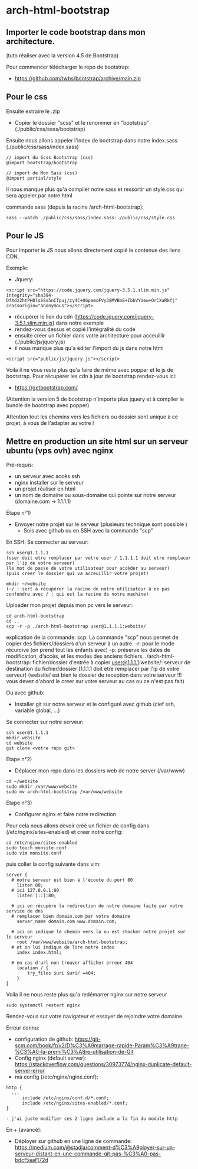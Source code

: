 # arch-html-bootstrap

## Importer le code bootstrap dans mon architecture.

(tuto réaliser avec la version 4.5 de Bootstrap)

Pour commencer télécharger le repo de bootstrap:
  - https://github.com/twbs/bootstrap/archive/main.zip

## Pour le css

Ensuite extraire le .zip
  - Copier le dossier "scss" et le renommer en "bootstrap" (./public/css/sass/bootstrap)

Ensuite nous allons appeler l'index de bootstrap dans notre index.sass (./public/css/sass/index.sass)
```
// import du Scss Bootstrap (css)
@import bootstrap/bootstrap
    
// import de Mon Sass (css)
@import partial/style
```

Il nous manque plus qu'a compiler notre sass et ressortir un style.css qui sera appeler par notre html

commande sass (depuis la racine /arch-html-bootstrap):

```
sass --watch ./public/css/sass/index.sass:./public/css/style.css
```

## Pour le JS
Pour importer le JS nous allons directement copié le contenue des liens CDN.

Exemple:
  - Jquery: 
```
<script src="https://code.jquery.com/jquery-3.5.1.slim.min.js" integrity="sha384-DfXdz2htPH0lsSSs5nCTpuj/zy4C+OGpamoFVy38MVBnE+IbbVYUew+OrCXaRkfj" crossorigin="anonymous"></script>
```
  - récupérer le lien du cdn (https://code.jquery.com/jquery-3.5.1.slim.min.js) dans notre exemple
  - rendez-vous dessus et copié l'intégralité du code
  - ensuite creer un fichier dans votre architecture pour acceuillir (./public/js/jquery.js)
  - il nous manque plus qu'a éditer l'import du js dans notre html
 ```
 <script src="public/js/jquery.js"></script>
 ```

Voila il ne vous reste plus qu'a faire de même avec popper et le js de bootstrap.
Pour récupérer les cdn à jour de bootstrap rendez-vous ici:
  - https://getbootstrap.com/
  
(Attention la version 5 de bootstrap n'importe plus jquery et à compiler le bundle de bootstrap avec popper)

Attention tout les chemins vers les fichiers ou dossier sont unique à ce projet, à vous de l'adapter au votre !

## Mettre en production un site html sur un serveur ubuntu (vps ovh) avec nginx

Pré-requis:
  - un serveur avec accès ssh
  - nginx installer sur le serveur
  - un projet réaliser en html
  - un nom de domaine ou sous-domaine qui pointe sur notre serveur (domaine.com -> 1.1.1.1)

Étape n°1)
  - Envoyer notre projet sur le serveur (plusieurs technique sont possible )
    - Sois avec github ou en SSH avec la commande "scp"

En SSH:
Se connecter au serveur:
```
ssh user@1.1.1.1
(user doit etre remplacer par votre user / 1.1.1.1 doit etre remplacer par l'ip de votre serveur)
(le mot de passe de votre utilisateur pour accèder au serveur)
(puis creer le dossier qui va acceuillir votre projet)

mkdir ~/website
(~/ : sert à récupérer la racine de notre utilisateur à ne pas confondre avec / : qui est la racine de notre machine)
```

Uploader mon projet depuis mon pc vers le serveur:
```
cd arch-html-bootstrap
cd ..
scp -r -p ./arch-html-bootstrap user@1.1.1.1:website/
```

explication de la commande:
scp: La commande "scp" nous permet de copier des fichiers/dossiers d'un serveur à un autre.
-r: pour le mode récurcive (on prend tout les enfants avec)
-p: préserve les dates de modification, d’accès, et les modes des anciens fichiers.
./arch-html-bootstrap: fichier/dossier d'entrée à copier
user@1.1.1.1:website/: serveur de destination du fichier/dossier (1.1.1.1 doit etre remplacer par l'ip de votre serveur) (website/ est bien le dossier de reception dans votre serveur !!! vous devez d'abord le creer sur votre serveur au cas ou ce n'est pas fait)

Ou avec github:
  - Installer git sur notre serveur et le configuré avec github (clef ssh, variable global, ...)

Se connecter sur notre serveur:

```
ssh user@1.1.1.1
mkdir website
cd website
git clone <votre repo git>
```

Étape n°2)
  - Déplacer mon repo dans les dossiers web de notre server (/var/www)

```
cd ~/website
sudo mkdir /var/www/website
sudo mv arch-html-bootstrap /var/www/website
```

Étape n°3)
  - Configurer nginx et faire notre redirection

Pour cela nous allons devoir créé un fichier de config dans (/etc/nginx/sites-enabled) et creer notre config:
```
cd /etc/nginx/sites-enabled
sudo touch monsite.conf
sudo vim monsite.conf
```
puis coller la config suivante dans vim:
```
server {
  # notre serveur est bien à l'écoute du port 80
	listen 80;
  # ici 127.0.0.1:80
	listen [::]:80;

  # ici on récupère la redirection de notre domaine faite par notre service de dns
  # remplacer bien domain.com par votre domaine
	server_name domain.com www.domain.com;

  # ici on indique le chemin vers la ou est stocker notre projet sur le serveur
	root /var/www/website/arch-html-bootstrap;
  # et on lui indique de lire notre index
	index index.html;

  # en cas d'url non trouver afficher erreur 404
	location / {
		try_files $uri $uri/ =404;
	}
}
```

Voila il ne nous reste plus qu'a redémarrer nginx sur notre serveur
```
sudo systemctl restart nginx
```

Rendez-vous sur votre navigateur et essayer de rejoindre votre domaine.

Erreur connu:
  - configuration de github: https://git-scm.com/book/fr/v2/D%C3%A9marrage-rapide-Param%C3%A9trage-%C3%A0-la-premi%C3%A8re-utilisation-de-Git
  - Config nginx (default server): https://stackoverflow.com/questions/30973774/nginx-duplicate-default-server-error
  - ma config (/etc/nginx/nginx.conf):
  ```
  http {
    ...
    	include /etc/nginx/conf.d/*.conf;
	    include /etc/nginx/sites-enabled/*.conf;
  }
  ```
    - j'ai juste modifier ces 2 ligne include a la fin du module http

En + (avancé):
  - Déployer sur github en une ligne de commande: https://medium.com/@stadja/comment-d%C3%A9ployer-sur-un-serveur-distant-en-une-commande-git-pas-%C3%A0-pas-bdcf5aaf172d
